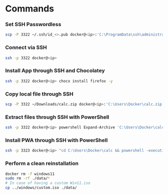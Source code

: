 # Commands

### Set SSH Passwordless
```sh
scp -P 3322 ~/.ssh/id_<>.pub docker@<ip>:'C:\ProgramData\ssh\administrators_authorized_keys'
```

### Connect via SSH
```sh
ssh -p 3322 docker@<ip>
```

### Install App through SSH and Chocolatey
```sh
ssh -p 3322 docker@<ip> choco install firefox -y
```

### Copy local file through SSH
```sh
scp -P 3322 ~/Downloads/calc.zip docker@<ip>:'C:\Users\Docker\calc.zip'
```

### Extract files through SSH with PowerShell
```sh
ssh -p 3322 docker@<ip> powershell Expand-Archive 'C:\Users\Docker\calc.zip' 'C:\Users\Docker\calc'
```

### Install PWA through SSH with PowerShell
```sh
ssh -p 3323 docker@<ip> "cd C:\Users\Docker\calc && powershell -executionpolicy bypass -File .\install.ps1"
```

### Perform a clean reinstallation
```sh
docker rm -f windows11
sudo rm -rf ./data/*
# In case of having a custom Win11.iso
cp ../windows/custom.iso ./data/
```
